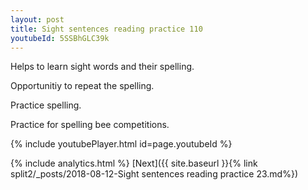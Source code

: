 ```yaml
---
layout: post
title: Sight sentences reading practice 110
youtubeId: 5SSBhGLC39k
---
```

 
 
Helps to learn sight words and their spelling.

Opportunitiy to repeat the spelling. 

Practice spelling. 
 
Practice for spelling bee competitions. 
 
{% include youtubePlayer.html id=page.youtubeId %}
 
 
{% include analytics.html %} 
[Next]({{ site.baseurl }}{% link  split2/_posts/2018-08-12-Sight sentences reading practice 23.md%})
 
